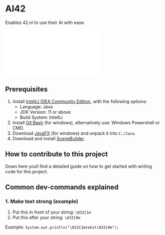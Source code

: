 # AI42
Enables 42.nl to use their AI with ease.




![UML class diagram example](wwww.soon.tm)

## Prerequisites
1. Install [IntelliJ IDEA Community Edition](https://www.jetbrains.com/idea/download/), with the following options:
	- Language: Java
	- JDK Version: 11 or above
	- Build System: IntelliJ
2. Install [Git Bash](https://gitforwindows.org/) (for windows), alternatively use: Windows Powershell or CMD.
3. Download [JavaFX](https://openjfx.io/) (for windows) and unpack it into `C:/Java`.
4. Download and install [SceneBuilder](https://gluonhq.com/products/scene-builder/).


## How to contribute to this project
Down here youll find a detailed guide on how to get started with writing code for this project.


## Common dev-commands explained
### 1. Make text strong (example)
1. Put this in front of your string: `\033[1m`
2. Put this after your string: `\033[0m`

Example: `System.out.println("\033[1mtekst\033[0m");`
